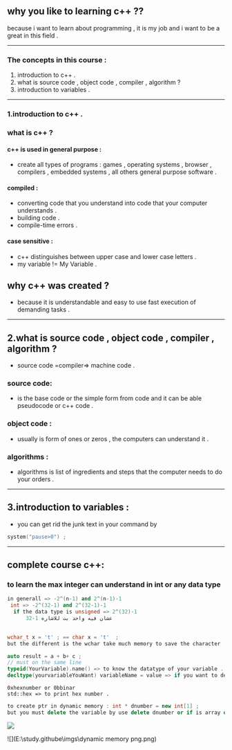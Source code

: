 ## why you like to learning c++ ??

because i want to learn about programming , it is my job and i want to be a great in this field . 

------------

### The concepts in this course : 

1. introduction to c++ . 
2. what is source code , object code , compiler , algorithm ? 
3. introduction to  variables .

----------------------------

### 1.introduction to c++ . 

### what is c++ ? 

#### c++ is used in general purpose : 

- create all types of programs : games , operating systems , browser , compilers , embedded systems , all others general purpose software . 

#### compiled  :

- converting code that you understand into code that your computer understands .
- building code . 
- compile-time errors . 

#### case sensitive : 

- c++ distinguishes between upper case and lower case letters . 
- my variable != My Variable . 

## why c++ was created ? 

- because it is understandable and easy to use fast execution of demanding tasks . 

------------

## 2.what is source code , object code , compiler , algorithm ? 

- source code =compiler=> machine code . 

### source code: 

- is the base code or the simple form from code and it can be able pseudocode or c++ code . 

### object code : 

- usually is form of ones or zeros  , the computers can understand it . 

### algorithms : 

- algorithms is list of ingredients and steps that the computer needs to do your orders . 

-------

## 3.introduction to  variables : 

- you can get rid the junk text in your command by 

```c++
system("pause>0") ; 
```

------

## complete course c++: 

### to learn the max integer can understand in int or any data type 

```c++
in generall => -2^(n-1) and 2^(n-1)-1 
 int => -2^(32-1) and 2^(32-1)-1 
  if the data type is unsigned => 2^(32)-1 
      32-1 عشان فيه واحد بت للاشاره 
      
```

```c++
wchar_t x = 't' ; == char x = 't'  ;
but the different is the wchar take much memory to save the character 
```

```c++
auto result = a + b+ c ; 
// must on the same line 
typeid(YourVariable).name() => to know the datatype of your variable .. 
decltype(yourvariableYouWant) variableName = value => if you want to declare variable be the same type of another variable .. 
```

```
0xhexnumber or 0bbinar
std::hex => to print hex number .
```

```c++
to create ptr in dynamic memory : int * dnumber = new int[1] ;
but you must delete the variable by use delete dnumber or if is array delete[] arrayname
```

![](E:\study.githube\imgs\c++completecourse.png)

![](E:\study.githube\imgs\dynamic memory png.png)
